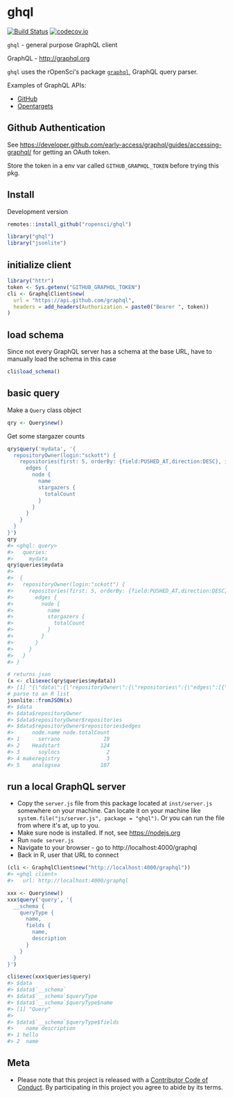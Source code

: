ghql
====



[![Build Status](https://travis-ci.org/ropensci/ghql.svg?branch=master)](https://travis-ci.org/ropensci/ghql)
[![codecov.io](https://codecov.io/github/ropensci/ghql/coverage.svg?branch=master)](https://codecov.io/github/ropensci/ghql?branch=master)

`ghql` - general purpose GraphQL client

GraphQL - <http://graphql.org>

`ghql` uses the rOpenSci's package [`graphql`](https://github.com/ropensci/graphql/), GraphQL query parser.

Examples of GraphQL APIs:

* [GitHub](https://developer.github.com/early-access/graphql/)
* [Opentargets](http://open-targets-genetics.appspot.com/)

## Github Authentication

See <https://developer.github.com/early-access/graphql/guides/accessing-graphql/> for getting an OAuth token.

Store the token in a env var called `GITHUB_GRAPHQL_TOKEN`
before trying this pkg.

## Install

Development version


```r
remotes::install_github("ropensci/ghql")
```


```r
library("ghql")
library("jsonlite")
```

## initialize client


```r
library("httr")
token <- Sys.getenv("GITHUB_GRAPHQL_TOKEN")
cli <- GraphqlClient$new(
  url = "https://api.github.com/graphql",
  headers = add_headers(Authorization = paste0("Bearer ", token))
)
```

## load schema

Since not every GraphQL server has a schema at the base URL, have to manually
load the schema in this case


```r
cli$load_schema()
```


## basic query

Make a `Query` class object


```r
qry <- Query$new()
```

Get some stargazer counts


```r
qry$query('mydata', '{
  repositoryOwner(login:"sckott") {
    repositories(first: 5, orderBy: {field:PUSHED_AT,direction:DESC}, isFork:false) {
      edges {
        node {
          name
          stargazers {
            totalCount
          }
        }
      }
    }
  }
}')
qry
#> <ghql: query>
#>   queries:
#>     mydata
qry$queries$mydata
#>  
#>  {
#>   repositoryOwner(login:"sckott") {
#>     repositories(first: 5, orderBy: {field:PUSHED_AT,direction:DESC}, isFork:false) {
#>       edges {
#>         node {
#>           name
#>           stargazers {
#>             totalCount
#>           }
#>         }
#>       }
#>     }
#>   }
#> }
```


```r
# returns json
(x <- cli$exec(qry$queries$mydata))
#> [1] "{\"data\":{\"repositoryOwner\":{\"repositories\":{\"edges\":[{\"node\":{\"name\":\"serrano\",\"stargazers\":{\"totalCount\":19}}},{\"node\":{\"name\":\"Headstart\",\"stargazers\":{\"totalCount\":124}}},{\"node\":{\"name\":\"soylocs\",\"stargazers\":{\"totalCount\":2}}},{\"node\":{\"name\":\"makeregistry\",\"stargazers\":{\"totalCount\":3}}},{\"node\":{\"name\":\"analogsea\",\"stargazers\":{\"totalCount\":107}}}]}}}}\n"
# parse to an R list
jsonlite::fromJSON(x)
#> $data
#> $data$repositoryOwner
#> $data$repositoryOwner$repositories
#> $data$repositoryOwner$repositories$edges
#>      node.name node.totalCount
#> 1      serrano              19
#> 2    Headstart             124
#> 3      soylocs               2
#> 4 makeregistry               3
#> 5    analogsea             107
```

## run a local GraphQL server

* Copy the `server.js` file from this package located at `inst/server.js` somewhere on your machine. Can locate it on your machine like `system.file("js/server.js", package = "ghql")`. Or you can run the file from where it's at, up to you.
* Make sure node is installed. If not, see <https://nodejs.org>
* Run `node server.js`
* Navigate to your browser - go to http://localhost:4000/graphql
* Back in R, user that URL to connect


```r
(cli <- GraphqlClient$new("http://localhost:4000/graphql"))
#> <ghql client>
#>   url: http://localhost:4000/graphql
```


```r
xxx <- Query$new()
xxx$query('query', '{
  __schema {
    queryType {
      name, 
      fields {
        name,
        description
      }
    }
  }
}')
```



```r
cli$exec(xxx$queries$query)
#> $data
#> $data$`__schema`
#> $data$`__schema`$queryType
#> $data$`__schema`$queryType$name
#> [1] "Query"
#> 
#> $data$`__schema`$queryType$fields
#>    name description
#> 1 hello            
#> 2  name 
```

## Meta

* Please note that this project is released with a [Contributor Code of Conduct](CODE_OF_CONDUCT.md). By participating in this project you agree to abide by its terms.
